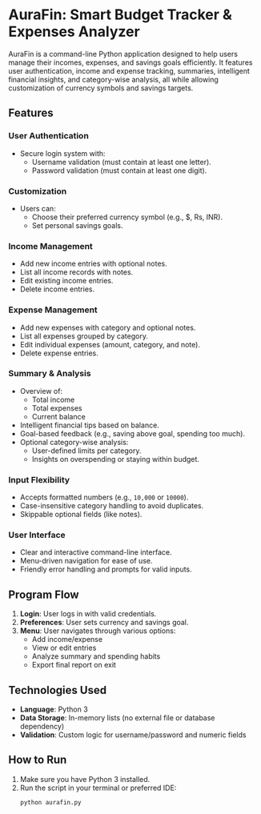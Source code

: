 # AuraFin: Smart Budget Tracker & Expenses Analyzer

AuraFin is a command-line Python application designed to help users manage their incomes, expenses, and savings goals efficiently. It features user authentication, income and expense tracking, summaries, intelligent financial insights, and category-wise analysis, all while allowing customization of currency symbols and savings targets.

## Features

### User Authentication
- Secure login system with:
  - Username validation (must contain at least one letter).
  - Password validation (must contain at least one digit).

### Customization
- Users can:
  - Choose their preferred currency symbol (e.g., $, Rs, INR).
  - Set personal savings goals.

### Income Management
- Add new income entries with optional notes.
- List all income records with notes.
- Edit existing income entries.
- Delete income entries.

### Expense Management
- Add new expenses with category and optional notes.
- List all expenses grouped by category.
- Edit individual expenses (amount, category, and note).
- Delete expense entries.

### Summary & Analysis
- Overview of:
  - Total income
  - Total expenses
  - Current balance
- Intelligent financial tips based on balance.
- Goal-based feedback (e.g., saving above goal, spending too much).
- Optional category-wise analysis:
  - User-defined limits per category.
  - Insights on overspending or staying within budget.

### Input Flexibility
- Accepts formatted numbers (e.g., `10,000` or `10000`).
- Case-insensitive category handling to avoid duplicates.
- Skippable optional fields (like notes).

### User Interface
- Clear and interactive command-line interface.
- Menu-driven navigation for ease of use.
- Friendly error handling and prompts for valid inputs.

## Program Flow

1. **Login**: User logs in with valid credentials.
2. **Preferences**: User sets currency and savings goal.
3. **Menu**: User navigates through various options:
   - Add income/expense
   - View or edit entries
   - Analyze summary and spending habits
   - Export final report on exit

## Technologies Used

- **Language**: Python 3
- **Data Storage**: In-memory lists (no external file or database dependency)
- **Validation**: Custom logic for username/password and numeric fields

## How to Run

1. Make sure you have Python 3 installed.
2. Run the script in your terminal or preferred IDE:
   ```bash
   python aurafin.py
